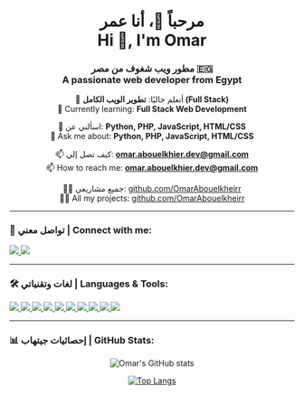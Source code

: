 <h1 align="center"> 
  مرحباً 👋، أنا عمر 
  <br/>
  Hi 👋, I'm Omar
</h1>

<h3 align="center">
  مطور ويب شغوف من مصر 🇪🇬
  <br/>
  A passionate web developer from Egypt
</h3>

<div align="center">
  
  🌱 أتعلم حاليًا: **تطوير الويب الكامل (Full Stack)**  
  🌱 Currently learning: **Full Stack Web Development**  
  
  💬 اسألني عن: **Python, PHP, JavaScript, HTML/CSS**  
  💬 Ask me about: **Python, PHP, JavaScript, HTML/CSS**  
  
  📫 كيف تصل إلي: **omar.abouelkhier.dev@gmail.com**  
  📫 How to reach me: **omar.abouelkhier.dev@gmail.com**  
  
  👨‍💻 جميع مشاريعي: [github.com/OmarAbouelkheirr](https://github.com/OmarAbouelkheirr)  
  👨‍💻 All my projects: [github.com/OmarAbouelkheirr](https://github.com/OmarAbouelkheirr)  

</div>

---

### 🔗 تواصل معني | Connect with me:
<p align="left">
  <a href="https://linkedin.com/in/omar-abouelkhier-eg" target="_blank">
    <img src="https://img.shields.io/badge/LinkedIn-0077B5?style=for-the-badge&logo=linkedin&logoColor=white"/>
  </a>
  <a href="https://www.youtube.com/c/3mora tech" target="_blank">
    <img src="https://img.shields.io/badge/YouTube-FF0000?style=for-the-badge&logo=youtube&logoColor=white"/>
  </a>
</p>

---

### 🛠 لغات وتقنياتي | Languages & Tools:
<p align="left">
  <!-- Web Development -->
  <a href="https://www.w3.org/html/" target="_blank"> 
    <img src="https://img.shields.io/badge/HTML5-E34F26?style=for-the-badge&logo=html5&logoColor=white"/> 
  </a>
  <a href="https://www.w3schools.com/css/" target="_blank"> 
    <img src="https://img.shields.io/badge/CSS3-1572B6?style=for-the-badge&logo=css3&logoColor=white"/> 
  </a>
  <a href="https://developer.mozilla.org/en-US/docs/Web/JavaScript" target="_blank"> 
    <img src="https://img.shields.io/badge/JavaScript-F7DF1E?style=for-the-badge&logo=javascript&logoColor=black"/> 
  </a>
  <a href="https://getbootstrap.com" target="_blank"> 
    <img src="https://img.shields.io/badge/Bootstrap-563D7C?style=for-the-badge&logo=bootstrap&logoColor=white"/> 
  </a>
  <a href="https://reactjs.org/" target="_blank"> 
    <img src="https://img.shields.io/badge/React-20232A?style=for-the-badge&logo=react&logoColor=61DAFB"/> 
  </a>
  
  <!-- Backend -->
  <a href="https://www.php.net" target="_blank"> 
    <img src="https://img.shields.io/badge/PHP-777BB4?style=for-the-badge&logo=php&logoColor=white"/> 
  </a>
  <a href="https://www.python.org" target="_blank"> 
    <img src="https://img.shields.io/badge/Python-3776AB?style=for-the-badge&logo=python&logoColor=white"/> 
  </a>
  
  <!-- Databases -->
  <a href="https://www.mysql.com/" target="_blank"> 
    <img src="https://img.shields.io/badge/MySQL-005C84?style=for-the-badge&logo=mysql&logoColor=white"/> 
  </a>
  
  <!-- Tools -->
  <a href="https://git-scm.com/" target="_blank"> 
    <img src="https://img.shields.io/badge/Git-F05032?style=for-the-badge&logo=git&logoColor=white"/> 
  </a>
  <a href="https://www.linux.org/" target="_blank"> 
    <img src="https://img.shields.io/badge/Linux-FCC624?style=for-the-badge&logo=linux&logoColor=black"/> 
  </a>
</p>

---

### 📊 إحصائيات جيتهاب | GitHub Stats:
<div align="center">
  
  ![Omar's GitHub stats](https://github-readme-stats.vercel.app/api?username=OmarAbouelkheirr&show_icons=true&theme=radical)
  
  [![Top Langs](https://github-readme-stats.vercel.app/api/top-langs/?username=OmarAbouelkheirr&layout=compact&theme=radical)](https://github.com/anuraghazra/github-readme-stats)
  
</div>
